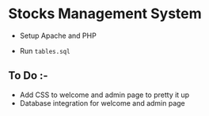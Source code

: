# Stocks Management System

* Setup Apache and PHP

* Run `tables.sql`

## To Do :-
* Add CSS to welcome and admin page to pretty it up
* Database integration for welcome and admin page
